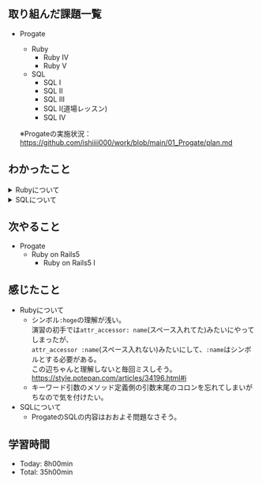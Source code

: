 ## 取り組んだ課題一覧
- Progate
  - Ruby
    - Ruby IV
    - Ruby V
  - SQL
    - SQL I
    - SQL II
    - SQL III
    - SQL Ⅰ(道場レッスン)
    - SQL IV

  ※Progateの実施状況：<https://github.com/ishiiii000/work/blob/main/01_Progate/plan.md>

## わかったこと
<details>
<summary>Rubyについて</summary>

- クラス：
  ```
  class Menu
    
  end
  ```
  ※メソッドのときは`def`で始まる、クラスのときは`class`で始まる
- インスタンス変数：
  ```
  class Menu
    attr_accessor :name
  end
  ```
  ※`name`のことをインスタンス変数という<br>
  ※`attr_accessor`シンボルはクラスにデータを定義する方法の1つ<br>
  ※`attr_accessor :name`であり、`attr_accessor: name`でない
- クラスからインスタンス生成
  ```
  # クラス定義は上記参照
  menu1 = Menu.new
  ```
- インスタンスのインスタンス変数に値設定：
  ```
  # クラス定義、インスタンス化は上記参照
  Menu1.name = "すし"
  ```
- クラスの中ではメソッド定義が可能<br>
  ※クラスの中で定義して、インスタンスに対して呼び出すメソッドを`インスタンスメソッド`と呼ぶ。
- インスタンスメソッドの中でインスタンス変数を扱う（javaでいうthisみたいな）：
  ```
  class Menu
    attr_accessor :name
    def show_name
      puts "私は#{self.name}です"
    end
  end
  ```
  ※`self.変数名`とすることで、インスタンスメソッド内でインスタンス変数を扱うことができる。
- インスタンス生成とインスタンス変数への値設定を同時に実施（javaでいうコンストラクタみたいない）：
  ```
  class Menu
    def initialze
      # 処理
    end
  end
  ```
  ※`initialize`メソッドは他のインスタンスメソッドと基本は同じ<br>
  ※`initialize`メソッドはインスタンス生成時に呼び出される<br>
  ※`initialize`メソッドにおいてもインスタンス変数へのアクセスは`self.インスタンス変数名`で行う
- initializeメソッドにも引数してい可能
  - 前後色々省略：`def initialize(message)` → 呼び出すとき：Menu.new("こんにちは")<br>
  - 前後色々省略：`def initialize(message:)` → 呼び出すとき：Menu.new(message: "こんにちは")<br>
    ※キーワード引数で見やすく定義した書き方
    ※メソッド定義の引数末尾のコロン忘れないように
- 別ファイルのコードの読み込み
  ```
  # ファイルの先頭で
  require "./menu"
  ```
- 標準入力：
  ```
  puts "名前を入力してください"
  name = gets.chomp
  ```
  ※`gets.chomp`を使用すると、エンターキーが押下されるまでの値を取得する(文字列)
  ※`gets.chomp.to_i`を使用すると、エンターキーが押下されるまでの値を取得する(数値)
- クラスの継承
  ```
  class Food < Menu
  # Foodが子クラス、Menuが親クラス
  
  end
  ```
- 親クラスのinitializeの呼び出し
  ```
  class Food < Menu
    def initialize(name:, price:, calorie:)
      super(name: name, price: price)
      self.calorie = calorie
    end
  end
  ```
- 日時クラス(Dateクラス)
  ```
  require "date"
  date1 = Date.new(2024, 04, 29)
  puts date1 # 2024-04-29
  puts date1.sunday? # 日曜日かどうか
  date2 = Date.today # 当日のインスタンスを生成
  ```
  ※DateクラスはRubyが既に用意しているクラス
- クラスメソッド
  上記のDate.todayみたいなクラス。クラスに対して呼び出すメソッド。
  ```
  class Menu
    def Menu.is_discount_day? # ← クラスメソッド：クラス名.メソッド名
      # 処理
    end
  end
  ```
  
</details>

<details>
<summary>SQLについて</summary>

- limit： `select * from table limit 5` ※5件取得
- distinct： `select distinct(name) from table` ※重複削除
- 集約関数をselect句に用いると取得結果が集約される
- `count(price)`(項目指定)はnullを件数カウントに含まない<br>
  `count(*)`はnullを件数カウントに含む
- テーブル結合するために<br>
  外部キーに他のテーブルの主キーの値を設定する
- from句に指定したテーブルの外部キーがnullの時、left joinをすると、nullのレコードも結合結果に反映する。
- insert：
  ```
  insert into students(id, name, course)
  values(4, "Kate", "Java"); -- 順番通りに挿入される
  ```
- auto increment(ai)：自動で増加する、多くの場合にidにはaiが用いられる
- update：
  ```
  update students
  set name = "Jordan", course = "HTML"
  where id = 6;
  ```
- delete：
  ```
  delete from students
  where id = 7;
  ```
  
</details>

## 次やること
- Progate
  - Ruby on Rails5
    - Ruby on Rails5 I

## 感じたこと
- Rubyについて
  - シンボル`:hoge`の理解が浅い。<br>
    演習の初手では`attr_accessor: name`(スペース入れてた)みたいにやってしまったが、<br>
    `attr_accessor :name`(スペース入れない)みたいにして、`:name`はシンボルとする必要がある。<br>
    この辺ちゃんと理解しないと毎回ミスしそう。<br>
    <https://style.potepan.com/articles/34196.html#i>
  - キーワード引数のメソッド定義側の引数末尾のコロンを忘れてしまいがちなので気を付けたい。
- SQLについて
  - ProgateのSQLの内容はおおよそ問題なさそう。

## 学習時間
- Today: 8h00min
- Total: 35h00min
  
